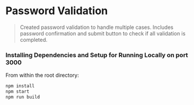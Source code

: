 # Password Validation

> Created password validation to handle multiple cases. Includes password confirmation and submit button to check if all validation is completed.

### Installing Dependencies and Setup for Running Locally on port 3000

From within the root directory:

```sh
npm install
npm start
npm run build
```

